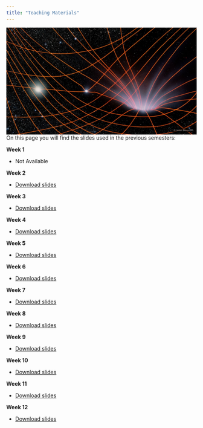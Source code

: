 ```yaml
---
title: "Teaching Materials"
---
```


<img src = "dark_hole.jpg" width="600" align="right">

On this page you will find the slides used in the previous semesters:

**Week 1**
- Not Available

[//]: < - [Download `test.m`](test.m) >

**Week 2**
- [Download slides](Lecture2SLR_1.pdf)

**Week 3**
- [Download slides](Lecture3SLR_2.pdf)

**Week 4**
- [Download slides](Lecture4MLR_1.pdf)

**Week 5**
- [Download slides](Lecture5MLR_2.pdf)

**Week 6**
- [Download slides](Lecture6NonLinear.pdf)

**Week 7**
- [Download slides](Lecture7Validity.pdf)

**Week 8**
- [Download slides](Lecture8Panel.pdf)

**Week 9**
- [Download slides](Lecture9Binary.pdf)

**Week 10**
- [Download slides](Lecture10IV.pdf)

**Week 11**
- [Download slides](Lecture11TimeSeries.pdf)

**Week 12**
- [Download slides](Lecture12BigData.pdf)
